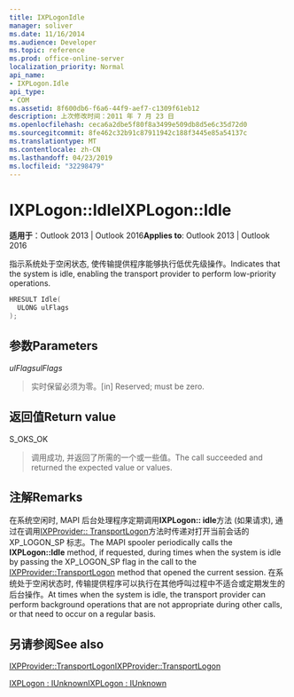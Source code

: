 ```yaml
---
title: IXPLogonIdle
manager: soliver
ms.date: 11/16/2014
ms.audience: Developer
ms.topic: reference
ms.prod: office-online-server
localization_priority: Normal
api_name:
- IXPLogon.Idle
api_type:
- COM
ms.assetid: 8f600db6-f6a6-44f9-aef7-c1309f61eb12
description: 上次修改时间：2011 年 7 月 23 日
ms.openlocfilehash: ceca6a2dbe5f80f8a3499e509db8d5e6c35d72d0
ms.sourcegitcommit: 8fe462c32b91c87911942c188f3445e85a54137c
ms.translationtype: MT
ms.contentlocale: zh-CN
ms.lasthandoff: 04/23/2019
ms.locfileid: "32298479"
---
```

# <a name="ixplogonidle"></a><span data-ttu-id="0576a-103">IXPLogon::Idle</span><span class="sxs-lookup"><span data-stu-id="0576a-103">IXPLogon::Idle</span></span>

  
  
<span data-ttu-id="0576a-104">**适用于**：Outlook 2013 | Outlook 2016</span><span class="sxs-lookup"><span data-stu-id="0576a-104">**Applies to**: Outlook 2013 | Outlook 2016</span></span> 
  
<span data-ttu-id="0576a-105">指示系统处于空闲状态, 使传输提供程序能够执行低优先级操作。</span><span class="sxs-lookup"><span data-stu-id="0576a-105">Indicates that the system is idle, enabling the transport provider to perform low-priority operations.</span></span>
  
```cpp
HRESULT Idle(
  ULONG ulFlags
);
```

## <a name="parameters"></a><span data-ttu-id="0576a-106">参数</span><span class="sxs-lookup"><span data-stu-id="0576a-106">Parameters</span></span>

 <span data-ttu-id="0576a-107">_ulFlags_</span><span class="sxs-lookup"><span data-stu-id="0576a-107">_ulFlags_</span></span>
  
> <span data-ttu-id="0576a-108">实时保留必须为零。</span><span class="sxs-lookup"><span data-stu-id="0576a-108">[in] Reserved; must be zero.</span></span>
    
## <a name="return-value"></a><span data-ttu-id="0576a-109">返回值</span><span class="sxs-lookup"><span data-stu-id="0576a-109">Return value</span></span>

<span data-ttu-id="0576a-110">S_OK</span><span class="sxs-lookup"><span data-stu-id="0576a-110">S_OK</span></span> 
  
> <span data-ttu-id="0576a-111">调用成功, 并返回了所需的一个或一些值。</span><span class="sxs-lookup"><span data-stu-id="0576a-111">The call succeeded and returned the expected value or values.</span></span>
    
## <a name="remarks"></a><span data-ttu-id="0576a-112">注解</span><span class="sxs-lookup"><span data-stu-id="0576a-112">Remarks</span></span>

<span data-ttu-id="0576a-113">在系统空闲时, MAPI 后台处理程序定期调用**IXPLogon:: idle**方法 (如果请求), 通过在调用[IXPProvider:: TransportLogon](ixpprovider-transportlogon.md)方法时传递对打开当前会话的 XP_LOGON_SP 标志。</span><span class="sxs-lookup"><span data-stu-id="0576a-113">The MAPI spooler periodically calls the **IXPLogon::Idle** method, if requested, during times when the system is idle by passing the XP_LOGON_SP flag in the call to the [IXPProvider::TransportLogon](ixpprovider-transportlogon.md) method that opened the current session.</span></span> <span data-ttu-id="0576a-114">在系统处于空闲状态时, 传输提供程序可以执行在其他呼叫过程中不适合或定期发生的后台操作。</span><span class="sxs-lookup"><span data-stu-id="0576a-114">At times when the system is idle, the transport provider can perform background operations that are not appropriate during other calls, or that need to occur on a regular basis.</span></span> 
  
## <a name="see-also"></a><span data-ttu-id="0576a-115">另请参阅</span><span class="sxs-lookup"><span data-stu-id="0576a-115">See also</span></span>



[<span data-ttu-id="0576a-116">IXPProvider::TransportLogon</span><span class="sxs-lookup"><span data-stu-id="0576a-116">IXPProvider::TransportLogon</span></span>](ixpprovider-transportlogon.md)
  
[<span data-ttu-id="0576a-117">IXPLogon : IUnknown</span><span class="sxs-lookup"><span data-stu-id="0576a-117">IXPLogon : IUnknown</span></span>](ixplogoniunknown.md)

